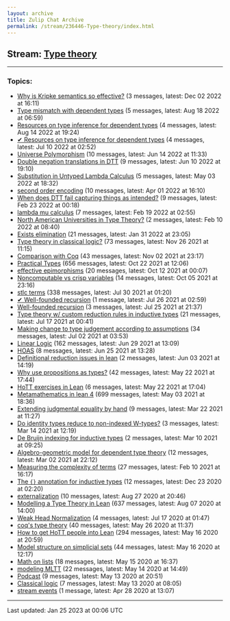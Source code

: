 ```yaml
---
layout: archive
title: Zulip Chat Archive
permalink: /stream/236446-Type-theory/index.html
---
```


## Stream: [Type theory](https://leanprover-community.github.io/archive/stream/236446-Type-theory/index.html)
---

### Topics:

* [Why is Kripke semantics so effective?](topic/Why.20is.20Kripke.20semantics.20so.20effective.3F.html) (3 messages, latest: Dec 02 2022 at 16:11)
* [Type mismatch with dependent types](topic/Type.20mismatch.20with.20dependent.20types.html) (5 messages, latest: Aug 18 2022 at 06:59)
* [Resources on type inference for dependent types](topic/Resources.20on.20type.20inference.20for.20dependent.20types.html) (4 messages, latest: Aug 14 2022 at 19:24)
* [✔ Resources on type inference for dependent types](topic/.E2.9C.94.20Resources.20on.20type.20inference.20for.20dependent.20types.html) (4 messages, latest: Jul 10 2022 at 02:52)
* [Universe Polymorphism](topic/Universe.20Polymorphism.html) (10 messages, latest: Jun 14 2022 at 11:33)
* [Double negation translations in DTT](topic/Double.20negation.20translations.20in.20DTT.html) (9 messages, latest: Jun 10 2022 at 19:10)
* [Substitution in Untyped Lambda Calculus](topic/Substitution.20in.20Untyped.20Lambda.20Calculus.html) (5 messages, latest: May 03 2022 at 18:32)
* [second order encoding](topic/second.20order.20encoding.html) (10 messages, latest: Apr 01 2022 at 16:10)
* [When does DTT fail capturing things as intended?](topic/When.20does.20DTT.20fail.20capturing.20things.20as.20intended.3F.html) (9 messages, latest: Feb 23 2022 at 00:18)
* [lambda mu calculus](topic/lambda.20mu.20calculus.html) (7 messages, latest: Feb 19 2022 at 02:55)
* [North American Universities in Type Theory?](topic/North.20American.20Universities.20in.20Type.20Theory.3F.html) (2 messages, latest: Feb 10 2022 at 08:40)
* [Exists elimination](topic/Exists.20elimination.html) (21 messages, latest: Jan 31 2022 at 23:05)
* [Type theory in classical logic?](topic/Type.20theory.20in.20classical.20logic.3F.html) (73 messages, latest: Nov 26 2021 at 11:15)
* [Comparison with Coq](topic/Comparison.20with.20Coq.html) (43 messages, latest: Nov 02 2021 at 23:17)
* [Practical Types](topic/Practical.20Types.html) (656 messages, latest: Oct 22 2021 at 12:06)
* [effective epimorphisms](topic/effective.20epimorphisms.html) (20 messages, latest: Oct 12 2021 at 00:07)
* [Noncomputable vs crisp variables](topic/Noncomputable.20vs.20crisp.20variables.html) (14 messages, latest: Oct 05 2021 at 23:16)
* [stlc terms](topic/stlc.20terms.html) (338 messages, latest: Jul 30 2021 at 01:20)
* [✔ Well-founded recursion](topic/.E2.9C.94.20Well-founded.20recursion.html) (1 message, latest: Jul 26 2021 at 02:59)
* [Well-founded recursion](topic/Well-founded.20recursion.html) (3 messages, latest: Jul 25 2021 at 21:37)
* [Type theory w/ custom reduction rules in inductive types](topic/Type.20theory.20w.2F.20custom.20reduction.20rules.20in.20inductive.20types.html) (21 messages, latest: Jul 17 2021 at 00:41)
* [Making change to type judgement according to assumptions](topic/Making.20change.20to.20type.20judgement.20according.20to.20assumptions.html) (34 messages, latest: Jul 02 2021 at 03:53)
* [Linear Logic](topic/Linear.20Logic.html) (162 messages, latest: Jun 29 2021 at 13:09)
* [HOAS](topic/HOAS.html) (8 messages, latest: Jun 25 2021 at 13:28)
* [Definitional reduction issues in lean](topic/Definitional.20reduction.20issues.20in.20lean.html) (2 messages, latest: Jun 03 2021 at 14:19)
* [Why use propositions as types?](topic/Why.20use.20propositions.20as.20types.3F.html) (42 messages, latest: May 22 2021 at 17:44)
* [HoTT exercises in Lean](topic/HoTT.20exercises.20in.20Lean.html) (6 messages, latest: May 22 2021 at 17:04)
* [Metamathematics in lean 4](topic/Metamathematics.20in.20lean.204.html) (699 messages, latest: May 03 2021 at 18:36)
* [Extending judgmental equality by hand](topic/Extending.20judgmental.20equality.20by.20hand.html) (9 messages, latest: Mar 22 2021 at 11:27)
* [Do identity types reduce to non-indexed W-types?](topic/Do.20identity.20types.20reduce.20to.20non-indexed.20W-types.3F.html) (3 messages, latest: Mar 14 2021 at 12:19)
* [De Bruijn indexing for inductive types](topic/De.20Bruijn.20indexing.20for.20inductive.20types.html) (2 messages, latest: Mar 10 2021 at 09:25)
* [Algebro-geometric model for dependent type theory](topic/Algebro-geometric.20model.20for.20dependent.20type.20theory.html) (12 messages, latest: Mar 02 2021 at 22:12)
* [Measuring the complexity of terms](topic/Measuring.20the.20complexity.20of.20terms.html) (27 messages, latest: Feb 10 2021 at 16:17)
* [The `{}` annotation for inductive types](topic/The.20.60.7B.7D.60.20annotation.20for.20inductive.20types.html) (12 messages, latest: Dec 23 2020 at 02:20)
* [externalization](topic/externalization.html) (10 messages, latest: Aug 27 2020 at 20:46)
* [Modelling a Type Theory in Lean](topic/Modelling.20a.20Type.20Theory.20in.20Lean.html) (637 messages, latest: Aug 07 2020 at 14:00)
* [Weak Head Normalization](topic/Weak.20Head.20Normalization.html) (4 messages, latest: Jul 17 2020 at 01:47)
* [coq's type theory](topic/coq's.20type.20theory.html) (40 messages, latest: May 26 2020 at 11:37)
* [How to get HoTT people into Lean](topic/How.20to.20get.20HoTT.20people.20into.20Lean.html) (294 messages, latest: May 16 2020 at 20:59)
* [Model structure on simplicial sets](topic/Model.20structure.20on.20simplicial.20sets.html) (44 messages, latest: May 16 2020 at 12:17)
* [Math on lists](topic/Math.20on.20lists.html) (18 messages, latest: May 15 2020 at 16:37)
* [modeling MLTT](topic/modeling.20MLTT.html) (22 messages, latest: May 14 2020 at 14:49)
* [Podcast](topic/Podcast.html) (9 messages, latest: May 13 2020 at 20:51)
* [Classical logic](topic/Classical.20logic.html) (7 messages, latest: May 13 2020 at 08:05)
* [stream events](topic/stream.20events.html) (1 message, latest: Apr 28 2020 at 13:07)

<hr><p>Last updated: Jan 25 2023 at 00:06 UTC</p>